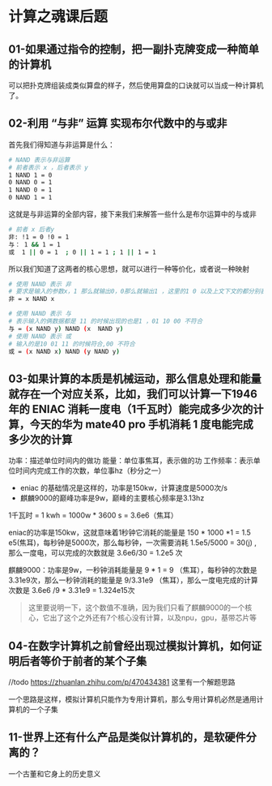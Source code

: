 <!--
 * @Author: shgopher shgopher@gmail.com
 * @Date: 2023-01-08 20:41:43
 * @LastEditors: shgopher shgopher@gmail.com
 * @LastEditTime: 2023-01-10 22:09:21
 * @FilePath: /408/算法/综合题/计算之魂.md
 * @Description: 
 * 
 * Copyright (c) 2023 by shgopher shgopher@gmail.com, All Rights Reserved. 
-->
# 计算之魂课后题
## 01-如果通过指令的控制，把一副扑克牌变成一种简单的计算机
可以把扑克牌组装成类似算盘的样子，然后使用算盘的口诀就可以当成一种计算机了。
## 02-利用 “与非” 运算 实现布尔代数中的与或非
首先我们得知道与非运算是什么：
```bash
# NAND 表示与非运算
# 前者表示 x ，后者表示 y 
1 NAND 1 = 0 
0 NAND 0 = 1
1 NAND 0 = 1
0 NAND 1 = 1
```
这就是与非运算的全部内容，接下来我们来解答一些什么是布尔运算中的与或非
```bash
# 前者 x 后者y
非: !1 = 0 !0 = 1
与： 1 && 1 = 1  
或  1 || 0 = 1  ; 0 || 1 = 1 ; 1 || 1 = 1
```
所以我们知道了这两者的核心思想，就可以进行一种等价化，或者说一种映射

```bash
# 使用 NAND 表示 非
# 要求是输入的参数x，1 那么就输出0，0那么就输出1 ，这里的1 0 以及上文下文的都分别表示 true和false或者阴阳都可以。
非 = x NAND x 

# 使用 NAND 表示 与
# 表示输入的俩数据都是 11 的时候出现的也是1 ，01 10 00 不符合
与 = (x NAND y) NAND (x  NAND y)
# 使用 NAND 表示 或
# 输入的是10 01 11 的时候符合,00 不符合 
或 = (x NAND x) NAND (y NAND y)  
```
## 03-如果计算的本质是机械运动，那么信息处理和能量就存在一个对应关系，比如，我们可以计算一下1946年的 ENIAC 消耗一度电（1千瓦时）能完成多少次的计算，今天的华为 mate40 pro 手机消耗 1 度电能完成多少次的计算

功率：描述单位时间内的做功
能量：单位事焦耳，表示做的功
工作频率：表示单位时间内完成工作的次数，单位事hz（秒分之一）

- eniac 的基础情况是这样的，功率是150kw，计算速度是5000次/s
- 麒麟9000的巅峰功率是9w，巅峰的主要核心频率是3.13hz

1千瓦时 = 1 kwh = 1000w * 3600 s = 3.6e6（焦耳）

eniac的功率是150kw，这就意味着1秒钟它消耗的能量是 150 * 1000 *1 = 1.5 e5(焦耳)，每秒钟是5000次，那么每秒钟，一次需要消耗 1.5e5/5000 = 30(j) ,那么一度电，可以完成的次数就是 3.6e6/30 = 1.2e5 次

麒麟9000：功率是9w，一秒钟消耗能量是 9 * 1 = 9 （焦耳），每秒钟的次数是 3.31e9次，那么一秒钟消耗的能量是 9/3.31e9 （焦耳），那么一度电完成的计算次数是 3.6e6 /9 * 3.31e9 = 1.324e15次

>这里要说明一下，这个数值不准确，因为我们只看了麒麟9000的一个核心，它出了这个之外还有7个核心没有计算，以及npu，gpu，基带芯片等
## 04-在数字计算机之前曾经出现过模拟计算机，如何证明后者等价于前者的某个子集
//todo https://zhuanlan.zhihu.com/p/470434381 这里有一个解题思路

一个思路是这样，模拟计算机只能作为专用计算机，那么专用计算机必然是通用计算机的一个子集
## 11-世界上还有什么产品是类似计算机的，是软硬件分离的？
一个古董和它身上的历史意义
## 

